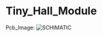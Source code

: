 # Tiny_Hall_Module

Pcb_Image:
![SCHIMATIC](https://github.com/user-attachments/assets/c5c95195-1d1d-498d-803c-3a4b431ca05f)

